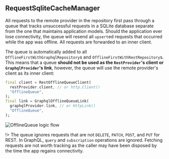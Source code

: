 ## RequestSqliteCacheManager

All requests to the remote provider in the repository first pass through a queue that tracks unsuccessful requests in a SQLite database separate from the one that maintains application models. Should the application ever lose connectivity, the queue will resend all `upsert`ed requests that occurred while the app was offline. All requests are forwarded to an inner client.

The queue is automatically added to all `OfflineFirstWithGraphqlRepository`s and `OfflineFirstWithRestRepository`s. This means that a queue **should not be used as the `RestProvider`'s client or `GraphqlProvider`'s link**, however, the queue will use the remote provider's client as its inner client:

```dart
final client = RestOfflineQueueClient(
  restProvider.client, // or http.Client()
  "OfflineQueue",
);
final link = GraphqlOfflineQueueLink(
  graphqlProvider.link, // or HttpLink()
  "OfflineQueue",
);
```

![OfflineQueue logic flow](https://user-images.githubusercontent.com/865897/72175823-f44a3580-3391-11ea-8961-bbeccd74fe7b.jpg)

!> The queue ignores requests that are not `DELETE`, `PATCH`, `POST`, and `PUT` for REST. In GraphQL, `query` and `subscription` operations are ignored. Fetching requests are not worth tracking as the caller may have been disposed by the time the app regains connectivity.
